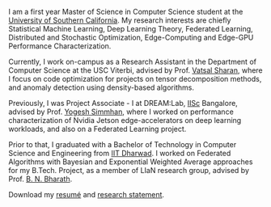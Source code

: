 I am a first year Master of Science in Computer Science student at the <a href="https://www.cs.usc.edu/">University of Southern California</a>. My research interests are chiefly Statistical Machine Learning, Deep Learning Theory, Federated Learning, Distributed and Stochastic Optimization, Edge-Computing and Edge-GPU Performance Characterization.

Currently, I work on-campus as a Research Assistant in the Department of Computer Science at the USC Viterbi, advised by Prof. <a href="https://vatsalsharan.github.io/">Vatsal Sharan</a>, where I focus on code optimization for projects on tensor decomposition methods, and anomaly detection using density-based algorithms.

Previously, I was Project Associate - I at DREAM:Lab, <a href="https://iisc.ac.in/">IISc</a> Bangalore, advised by Prof. <a href="http://cds.iisc.ac.in/faculty/simmhan/">Yogesh Simmhan</a>, where I worked on performance characterization of Nvidia Jetson edge-accelerators on deep learning workloads, and also on a Federated Learning project.

Prior to that, I graduated with a Bachelor of Technology in Computer Science and Engineering from <a href="https://www.iitdh.ac.in/">IIT Dharwad</a>. I worked on Federated Algorithms with Bayesian and Exponential Weighted Average approaches for my B.Tech. Project, as a member of LIaN research group, advised by Prof. <a href="https://bnbharath.wordpress.com/">B. N. Bharath</a>.

 Download my <a href="https://ksanu1998.github.io/uploads/Sai_Anuroop_Kesanapalli_Resume.pdf">resumé</a> and <a href="https://ksanu1998.github.io/uploads/Sai_Anuroop_Kesanapalli_Research_Statement.pdf">research statement</a>.
